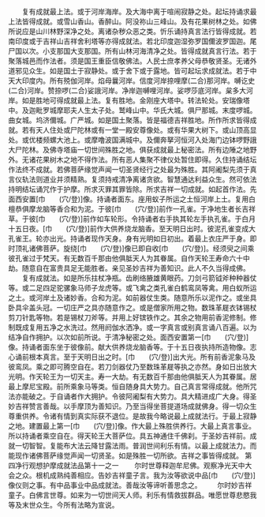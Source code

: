 <!-- { "loadSidebar": true } -->
　　复有成就最上法。或于河岸海岸。及大海中离于喧闹寂静之处。起坛持诵求最上法皆得成就。或雪山香山。香醉山。阿没祢山三峰山。及有花果树林之处。如佛所说应是山川林野深净之处。离诸杂秽众恶之类。忻乐诵持真言法行皆得成就。若南印度或于吉祥山吉祥舍利塔等亦得成就法。若北印度迦湿弥罗国儞波罗国迦。尾尸国以次。小支那国大支那国。所有山林河海清净之处。皆得成就真言行法。若于聚落城邑而作法者。须是国王重臣信敬佛法。人民士庶孝养父母恭敬贤圣。无诸外道邪见众生。如是国土于寂静处。或于舍下或于露地。皆可起坛求成就法。若于中天大印度内。所有殑伽河岸。焰母曩河岸。信度河岸捺哩摩(二合)那河岸。嚩讫史(二合)河岸。赞捺啰(二合)娑誐河岸。净岸迦嚩哩河岸。娑啰莎底河岸。枲多大河岸。如是胜地可得成就最上法。复有胜地。金刚座大塔中。转法轮处。安瑞像塔中。及迦毗罗城摩耶夫人生太子处。鹫峰山中。华氏大城。俱尸那城。末度啰城。曲女城。坞济儞城。广严城。如是国土聚落。皆是福德吉祥胜地。所作所求皆得成就。若有天人住处或尸陀林或有一堂一殿安尊像处。或有华果大树下。或山顶高显处。或优楼频螺大池上。或摩噜波国满城中。及儞奔拏河恒河入处海门边钵啰野誐大尸陀林。及佛寺塔庙一切世间殊胜之地。俱获成就最上秘密法。所有边陲之地野外。无诸花果树木之地不得作法。所有恶人集聚不律仪处暂住即得。久住持诵结坛作法终不成就。若佛菩萨缘觉声闻一切圣贤经行之处最为殊胜。其阿阇梨先须于真言仪轨法则道业并须精熟。复须持戒清净离诸贪欲。智慧通达利益众生。然可依法持明结坛诵咒作于护摩。所求灭罪其罪皆除。所求吉祥一切成就。如起首作法。先面西安置[巾　　(穴/登)]像。持诵者面东。座用蚁子所运之土恒河岸上土。复用白檀恭俱摩龙脑等香合和为泥。于彼[巾　　(穴/登)]前作一孔雀。于净地生者长吉祥草。于彼[巾　　(穴/登)]前作如车轮形。令持诵者右手执其轮左手执孔雀。于白月十五日夜。[巾　　(穴/登)]前作大供养烧龙脑香。至天明日出时。彼泥孔雀变成大孔雀王。轮亦出光。持诵者现作天身。身有光明如日初出。着最上衣庄严于身。即时顶礼诸佛菩萨。旋绕[巾　　(穴/登)]像已即自收[巾　　(穴/登)]。经须臾之间乘彼孔雀过于梵天。有无数百千那由他俱胝天人为其眷属。自作天轮王寿命六十中劫。随意自在富贵具足无能胜者。亲见圣妙吉祥为善知识。此人不久当得成佛。
　　复有成就法。如是所乐拄杖净瓶。齿刷络腋雄黄眼药。刀剑弓箭钺斧种种器仗等。或二足四足驼骡象马师子龙虎等。或飞禽之类孔雀白鹤鸾凤等禽。用白蚁所运之土。或河岸土及诸妙香。合和为泥。如前器仗生类。随意所乐以泥作之。或坐具卧具伞盖头冠。一切庄严之具亦随意作之。或是僧家所用之物。数珠革屣衣钵锡杖剪刀针匙等物。若是锡杖刀斧等。并用上好镔铁作之。其余之物用前香泥修制。修制既成复用五净之水洗过。然用阏伽水洒净。或一字真言或别真言诵八百遍。以为结净自作拥护。以次如前所说。于清净秘密之处。面西安置第一[巾　　(穴/登)]像。持诵者面东坐于彼像前。献大供养烧龙脑香等。于十五日夜执持所造物像。志心诵前根本真言。至于天明日出之时。[巾　　(穴/登)]出大光。所有前香泥象马及彼鸾凤。乘之即可腾空自在。若刀剑器仗乃至数珠革屣等执之亦然。身如日出放大光明。作天轮王为一切天主。寿一大劫。有无数百千那由他俱胝天人为其眷属。居最上摩尼宝殿。前所乘象马等类。恒自随身具大势力。自己真言常得成就。他所咒法亦能破之。于自诵者作大拥护。令彼阿阇梨有大势力。具大精进成广大身。得圣妙吉祥赞言善哉。以手摩顶为善知识。乃至当得坐菩提道场成就佛身。得一切众生尊重供养。令诸有情到真实际获不退位。是故我今略说最上成就法行。于最上寂静之地。建置最上第一[巾　　(穴/登)]像。作大最上殊胜供养行。大最上真言事业。所以持诵者乘空自在。得天轮王大菩萨位。具五神通住千佛刹。于圣妙吉祥前。成就一切智智。复能布大法云降甘露法雨。普润世间利乐有情。以最上成就法力。而能现作诸佛菩萨缘觉声闻一切贤圣。如是殊胜一切所欲。吉祥之事皆得成就。
第四净行观想护摩成就法品第十一之一
　　尔时世尊释迦牟尼佛。观察净光天中大会之众。根机成熟纯善相应。告妙吉祥童子言。我为汝等欲说中品[巾　　(穴/登)]像仪则之事。有中品事业中品成就法。善哉汝等谛听善思念之。
　　尔时妙吉祥童子。白佛言世尊。如来为一切世间天人师。利乐有情救拔群品。唯愿世尊悲愍我等及末世众生。今所有法略为宣说。
